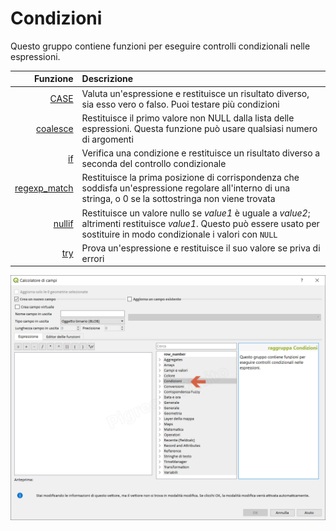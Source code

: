 # Condizioni

Questo gruppo contiene funzioni per eseguire controlli condizionali nelle espressioni. 

| Funzione  | Descrizione|
|----------:|:-----------|
|[CASE](case.html)|	Valuta un'espressione e restituisce un risultato diverso, sia esso vero o falso. Puoi testare più condizioni|
|[coalesce](coalesce.html)|Restituisce il primo valore non NULL dalla lista delle espressioni. Questa funzione può usare qualsiasi numero di argomenti|
|[if](if.html)|	Verifica una condizione e restituisce un risultato diverso a seconda del controllo condizionale
|[regexp_match](regexp_match.html)|Restituisce la prima posizione di corrispondenza che soddisfa un'espressione regolare all'interno di una stringa, o 0 se la sottostringa non viene trovata|
|[nullif](nullif.html)|	Restituisce un valore nullo se _value1_ è uguale a _value2_; altrimenti restituisce _value1_. Questo può essere usato per sostituire in modo condizionale i valori con `NULL`|
|[try](try.md)|Prova un'espressione e restituisce il suo valore se priva di errori|


![](/img/condizioni/gruppo_condizioni1.png)
